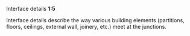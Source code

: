 <span class="caps">Interface details **1:5**</span>

Interface details describe the way various building elements (partitions, floors, ceilings, external wall, joinery, etc.) meet at the junctions.